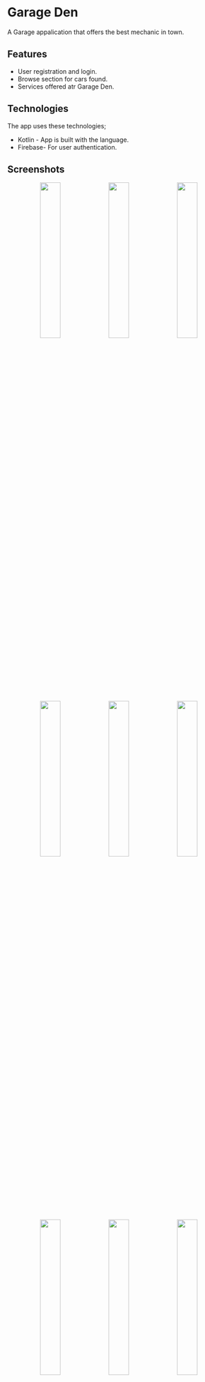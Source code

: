 # Garage Den

A Garage appalication that offers the best mechanic in town. 

## Features

- User registration and login.
- Browse section for cars found.
- Services offered atr Garage Den.

## Technologies

The app uses these technologies;

- Kotlin - App is built with the language.
- Firebase- For user authentication.

## Screenshots

<p align="center">
<img src="https://github.com/NancyN00/GarageDen/assets/105346686/bcd37401-1557-41c3-acd1-a26962f0c81b" width=30% height=30% >
<img src="https://github.com/NancyN00/GarageDen/assets/105346686/130539bc-94b2-4b18-8baa-873e53cf4cbc" width=30% height=30% >
<img src="https://github.com/NancyN00/GarageDen/assets/105346686/3dbb7a06-2067-4582-9368-c51f8e9f1d7e" width=30% height=30% >
<img src="https://github.com/NancyN00/GarageDen/assets/105346686/adc6850c-1c0b-40ee-b28b-502b8aead12e" width=30% height=30% >
<img src="https://github.com/NancyN00/GarageDen/assets/105346686/e9a162fd-452b-448f-9e9f-e98d0f75313f" width=30% height=30% >
<img src="https://github.com/NancyN00/GarageDen/assets/105346686/4018ba80-41db-4be4-a8bf-5447b71cf853" width=30% height=30% >
<img src="https://github.com/NancyN00/GarageDen/assets/105346686/7aa4b2c6-be71-451b-8203-a61cbfbc152a" width=30% height=30% >
<img src="https://github.com/NancyN00/GarageDen/assets/105346686/4b525b21-7521-4382-837a-7a3ea4a2abb7" width=30% height=30% >
<img src="https://github.com/NancyN00/GarageDen/assets/105346686/bc60de97-1127-470f-a742-23acc3ddd2c6" width=30% height=30% >
</p>
